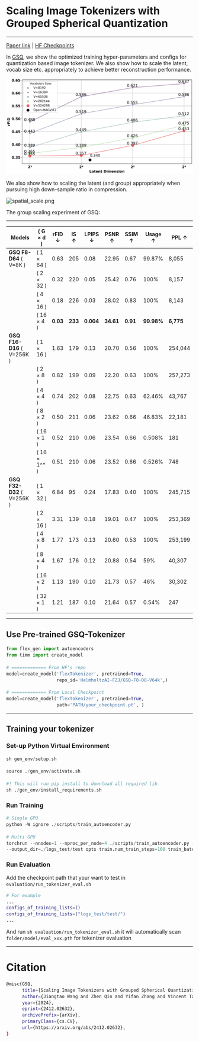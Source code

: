 # **Scaling Image Tokenizers with Grouped Spherical Quantization**
---

[Paper link](https://arxiv.org/abs/2412.02632) | [HF Checkpoints](https://huggingface.co/collections/HelmholtzAI-FZJ/grouped-spherical-quantization-674d6f9f548e472d0eaf179e)

In [GSQ](https://arxiv.org/abs/2412.02632), we show the optimized training hyper-parameters and configs for quantization based image tokenizer. We also show how to scale the latent, vocab size etc. appropriately to achieve better reconstruction performance. 

![dim-vocab-scaling.png](./figures/dim-vocab-scaling.png)

We also show how to scaling the latent (and group) appropriately when pursuing high down-sample ratio in compression. 

![spatial_scale.png](./figures//spatial_scale.png)

The group scaling experiment of GSQ:

---
| **Models**                           | \( G $\times$ d \)    | **rFID ↓** | **IS ↑** | **LPIPS ↓** | **PSNR ↑** | **SSIM ↑** | **Usage ↑** | **PPL ↑**   |
|--------------------------------------|---------------------|------------|----------|-------------|------------|------------|-------------|-------------|
| **GSQ F8-D64** \( V=8K \)    | \( 1 $\times$ 64 \)   | 0.63       | 205      | 0.08        | 22.95      | 0.67       | 99.87%      | 8,055       |
|                                      | \( 2 $\times$ 32 \)   | 0.32       | 220      | 0.05        | 25.42      | 0.76       | 100%        | 8,157       |
|                                      | \( 4 $\times$ 16 \)   | 0.18       | 226      | 0.03        | 28.02      | 0.83       | 100%        | 8,143       |
|                                      | \( 16 $\times$ 4 \)   | **0.03**   | **233**  | **0.004**   | **34.61**  | **0.91**   | **99.98%**  | **6,775**   |
| **GSQ F16-D16**  \( V=256K \) | \( 1 $\times$ 16 \)   | 1.63       | 179      | 0.13        | 20.70      | 0.56       | 100%        | 254,044     |
|                                      | \( 2 $\times$ 8 \)    | 0.82       | 199      | 0.09        | 22.20      | 0.63       | 100%        | 257,273     |
|                                      | \( 4 $\times$ 4 \)    | 0.74       | 202      | 0.08        | 22.75      | 0.63       | 62.46%      | 43,767      |
|                                      | \( 8 $\times$ 2 \)    | 0.50       | 211      | 0.06        | 23.62      | 0.66       | 46.83%      | 22,181      |
|                                      | \( 16 $\times$ 1 \)   | 0.52       | 210      | 0.06        | 23.54      | 0.66       | 0.508%      | 181         |
|                                      | \( 16 $\times$ 1^* \) | 0.51       | 210      | 0.06        | 23.52      | 0.66       | 0.526%      | 748         |
| **GSQ F32-D32** \( V=256K \) | \( 1 $\times$ 32 \)   | 6.84       | 95       | 0.24        | 17.83      | 0.40       | 100%        | 245,715     |
|                                      | \( 2 $\times$ 16 \)   | 3.31       | 139      | 0.18        | 19.01      | 0.47       | 100%        | 253,369     |
|                                      | \( 4 $\times$ 8 \)    | 1.77       | 173      | 0.13        | 20.60      | 0.53       | 100%        | 253,199     |
|                                      | \( 8 $\times$ 4 \)    | 1.67       | 176      | 0.12        | 20.88      | 0.54       | 59%         | 40,307      |
|                                      | \( 16 $\times$ 2 \)   | 1.13       | 190      | 0.10        | 21.73      | 0.57       | 46%         | 30,302      |
|                                      | \( 32 $\times$ 1 \)   | 1.21       | 187      | 0.10        | 21.64      | 0.57       | 0.54%         | 247         |
---


## Use Pre-trained GSQ-Tokenizer

```python
from flex_gen import autoencoders
from timm import create_model

# ============= From HF's repo
model=create_model('flexTokenizer', pretrained=True,
                   repo_id='HelmholtzAI-FZJ/GSQ-F8-D8-V64k',)
									 
# ============= From Local Checkpoint
model=create_model('flexTokenizer', pretrained=True,
                   path='PATH/your_checkpoint.pt', )
```

---

## Training your tokenizer

### Set-up Python Virtual Environment

```python
sh gen_env/setup.sh

source ./gen_env/activate.sh

#! This will run pip install to download all required lib
sh ./gen_env/install_requirements.sh 

```

### Run Training

```python
# Single GPU
python -W ignore ./scripts/train_autoencoder.py 

# Multi GPU
torchrun --nnodes=1 --nproc_per_node=4 ./scripts/train_autoencoder.py --config-file=PATH/config_name.yaml \
--output_dir=./logs_test/test opts train.num_train_steps=100 train_batch_size=16
```

### Run Evaluation

Add the checkpoint path that your want to test in `evaluation/run_tokenizer_eval.sh`

```bash
# For example
...
configs_of_training_lists=()
configs_of_training_lists=("logs_test/test/")
...
```

And run `sh evaluation/run_tokenizer_eval.sh` it will automatically scan `folder/model/eval_xxx.pth` for tokenizer evaluation

---

# **Citation**

```bash
@misc{GSQ,
      title={Scaling Image Tokenizers with Grouped Spherical Quantization}, 
      author={Jiangtao Wang and Zhen Qin and Yifan Zhang and Vincent Tao Hu and Björn Ommer and Rania Briq and Stefan Kesselheim},
      year={2024},
      eprint={2412.02632},
      archivePrefix={arXiv},
      primaryClass={cs.CV},
      url={https://arxiv.org/abs/2412.02632}, 
}
```
